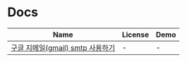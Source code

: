 Docs
=======
Name | License | Demo
--- | --- | ---
[구글 지메일(gmail) smtp 사용하기](http://www.berrycracker.net/archives/2133) | - | -
